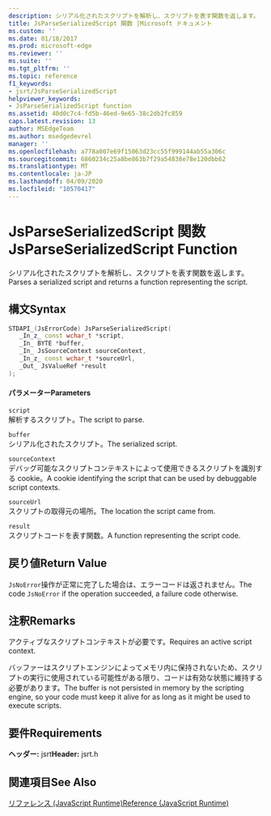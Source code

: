 ```yaml
---
description: シリアル化されたスクリプトを解析し、スクリプトを表す関数を返します。
title: JsParseSerializedScript 関数 |Microsoft ドキュメント
ms.custom: ''
ms.date: 01/18/2017
ms.prod: microsoft-edge
ms.reviewer: ''
ms.suite: ''
ms.tgt_pltfrm: ''
ms.topic: reference
f1_keywords:
- jsrt/JsParseSerializedScript
helpviewer_keywords:
- JsParseSerializedScript function
ms.assetid: 40d0c7c4-fd5b-46ed-9e65-38c2db2fc859
caps.latest.revision: 13
author: MSEdgeTeam
ms.author: msedgedevrel
manager: ''
ms.openlocfilehash: a778a007e69f15063d23cc55f999144ab55a306c
ms.sourcegitcommit: 6860234c25a8be863b7f29a54838e78e120dbb62
ms.translationtype: MT
ms.contentlocale: ja-JP
ms.lasthandoff: 04/09/2020
ms.locfileid: "10570417"
---
```

# <span data-ttu-id="05a88-103">JsParseSerializedScript 関数</span><span class="sxs-lookup"><span data-stu-id="05a88-103">JsParseSerializedScript Function</span></span>
<span data-ttu-id="05a88-104">シリアル化されたスクリプトを解析し、スクリプトを表す関数を返します。</span><span class="sxs-lookup"><span data-stu-id="05a88-104">Parses a serialized script and returns a function representing the script.</span></span>  
  
## <span data-ttu-id="05a88-105">構文</span><span class="sxs-lookup"><span data-stu-id="05a88-105">Syntax</span></span>  
  
```cpp  
STDAPI_(JsErrorCode) JsParseSerializedScript(  
   _In_z_ const wchar_t *script,  
   _In_ BYTE *buffer,  
   _In_ JsSourceContext sourceContext,  
   _In_z_ const wchar_t *sourceUrl,  
   _Out_ JsValueRef *result  
);  
```  
  
#### <span data-ttu-id="05a88-106">パラメーター</span><span class="sxs-lookup"><span data-stu-id="05a88-106">Parameters</span></span>  
 `script`  
 <span data-ttu-id="05a88-107">解析するスクリプト。</span><span class="sxs-lookup"><span data-stu-id="05a88-107">The script to parse.</span></span>  
  
 `buffer`  
 <span data-ttu-id="05a88-108">シリアル化されたスクリプト。</span><span class="sxs-lookup"><span data-stu-id="05a88-108">The serialized script.</span></span>  
  
 `sourceContext`  
 <span data-ttu-id="05a88-109">デバッグ可能なスクリプトコンテキストによって使用できるスクリプトを識別する cookie。</span><span class="sxs-lookup"><span data-stu-id="05a88-109">A cookie identifying the script that can be used by debuggable script contexts.</span></span>  
  
 `sourceUrl`  
 <span data-ttu-id="05a88-110">スクリプトの取得元の場所。</span><span class="sxs-lookup"><span data-stu-id="05a88-110">The location the script came from.</span></span>  
  
 `result`  
 <span data-ttu-id="05a88-111">スクリプトコードを表す関数。</span><span class="sxs-lookup"><span data-stu-id="05a88-111">A function representing the script code.</span></span>  
  
## <span data-ttu-id="05a88-112">戻り値</span><span class="sxs-lookup"><span data-stu-id="05a88-112">Return Value</span></span>  
 <span data-ttu-id="05a88-113">`JsNoError`操作が正常に完了した場合は、エラーコードは返されません。</span><span class="sxs-lookup"><span data-stu-id="05a88-113">The code `JsNoError` if the operation succeeded, a failure code otherwise.</span></span>  
  
## <span data-ttu-id="05a88-114">注釈</span><span class="sxs-lookup"><span data-stu-id="05a88-114">Remarks</span></span>  
 <span data-ttu-id="05a88-115">アクティブなスクリプトコンテキストが必要です。</span><span class="sxs-lookup"><span data-stu-id="05a88-115">Requires an active script context.</span></span>  
  
 <span data-ttu-id="05a88-116">バッファーはスクリプトエンジンによってメモリ内に保持されないため、スクリプトの実行に使用されている可能性がある限り、コードは有効な状態に維持する必要があります。</span><span class="sxs-lookup"><span data-stu-id="05a88-116">The buffer is not persisted in memory by the scripting engine, so your code must keep it alive for as long as it might be used to execute scripts.</span></span>  
  
## <span data-ttu-id="05a88-117">要件</span><span class="sxs-lookup"><span data-stu-id="05a88-117">Requirements</span></span>  
 <span data-ttu-id="05a88-118">**ヘッダー:** jsrt</span><span class="sxs-lookup"><span data-stu-id="05a88-118">**Header:** jsrt.h</span></span>  
  
## <span data-ttu-id="05a88-119">関連項目</span><span class="sxs-lookup"><span data-stu-id="05a88-119">See Also</span></span>  
 [<span data-ttu-id="05a88-120">リファレンス (JavaScript Runtime)</span><span class="sxs-lookup"><span data-stu-id="05a88-120">Reference (JavaScript Runtime)</span></span>](../chakra-hosting/reference-javascript-runtime.md)